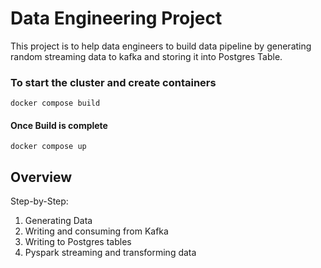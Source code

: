 # Data Engineering Project

This project is to help data engineers to build data pipeline by generating random streaming data to kafka and storing it into Postgres Table.

### To start the cluster and create containers
    docker compose build

#### Once Build is complete
    docker compose up

## Overview

Step-by-Step:
 1. Generating Data
 2. Writing and consuming from Kafka
 3. Writing to Postgres tables
 4. Pyspark streaming and transforming data
